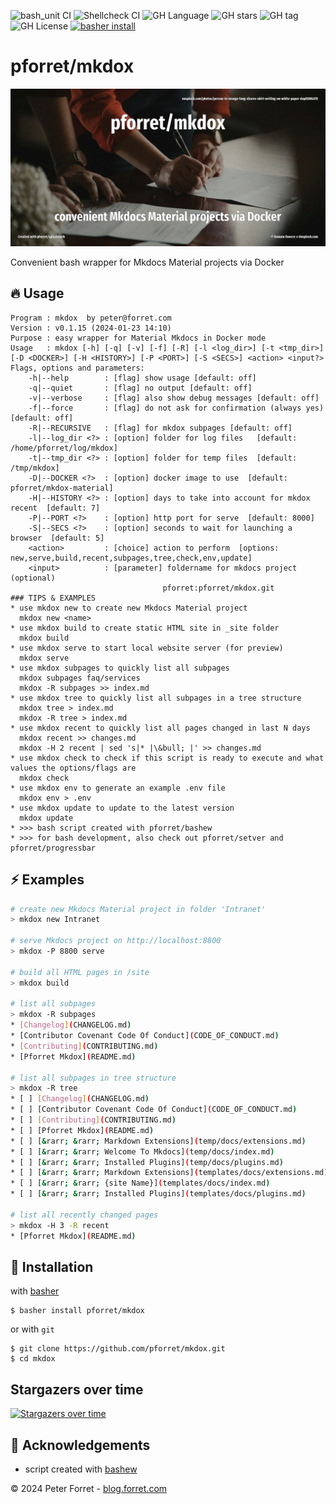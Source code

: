 ![bash_unit CI](https://github.com/pforret/mkdox/workflows/bash_unit%20CI/badge.svg)
![Shellcheck CI](https://github.com/pforret/mkdox/workflows/Shellcheck%20CI/badge.svg)
![GH Language](https://img.shields.io/github/languages/top/pforret/mkdox)
![GH stars](https://img.shields.io/github/stars/pforret/mkdox)
![GH tag](https://img.shields.io/github/v/tag/pforret/mkdox)
![GH License](https://img.shields.io/github/license/pforret/mkdox)
[![basher install](https://img.shields.io/badge/basher-install-white?logo=gnu-bash&style=flat)](https://www.basher.it/package/)

# pforret/mkdox

![](assets/unsplash.documents.jpg)

Convenient bash wrapper for Mkdocs Material projects via Docker

## 🔥 Usage

```
Program : mkdox  by peter@forret.com
Version : v0.1.15 (2024-01-23 14:10)
Purpose : easy wrapper for Material Mkdocs in Docker mode
Usage   : mkdox [-h] [-q] [-v] [-f] [-R] [-l <log_dir>] [-t <tmp_dir>] [-D <DOCKER>] [-H <HISTORY>] [-P <PORT>] [-S <SECS>] <action> <input?>
Flags, options and parameters:
    -h|--help        : [flag] show usage [default: off]
    -q|--quiet       : [flag] no output [default: off]
    -v|--verbose     : [flag] also show debug messages [default: off]
    -f|--force       : [flag] do not ask for confirmation (always yes) [default: off]
    -R|--RECURSIVE   : [flag] for mkdox subpages [default: off]
    -l|--log_dir <?> : [option] folder for log files   [default: /home/pforret/log/mkdox]
    -t|--tmp_dir <?> : [option] folder for temp files  [default: /tmp/mkdox]
    -D|--DOCKER <?>  : [option] docker image to use  [default: pforret/mkdox-material]
    -H|--HISTORY <?> : [option] days to take into account for mkdox recent  [default: 7]
    -P|--PORT <?>    : [option] http port for serve  [default: 8000]
    -S|--SECS <?>    : [option] seconds to wait for launching a browser  [default: 5]
    <action>         : [choice] action to perform  [options: new,serve,build,recent,subpages,tree,check,env,update]
    <input>          : [parameter] foldername for mkdocs project (optional)
                                  pforret:pforret/mkdox.git
### TIPS & EXAMPLES
* use mkdox new to create new Mkdocs Material project
  mkdox new <name>
* use mkdox build to create static HTML site in _site folder
  mkdox build
* use mkdox serve to start local website server (for preview)
  mkdox serve
* use mkdox subpages to quickly list all subpages
  mkdox subpages faq/services
  mkdox -R subpages >> index.md
* use mkdox tree to quickly list all subpages in a tree structure
  mkdox tree > index.md
  mkdox -R tree > index.md
* use mkdox recent to quickly list all pages changed in last N days
  mkdox recent >> changes.md
  mkdox -H 2 recent | sed 's|* |\&bull; |' >> changes.md
* use mkdox check to check if this script is ready to execute and what values the options/flags are
  mkdox check
* use mkdox env to generate an example .env file
  mkdox env > .env
* use mkdox update to update to the latest version
  mkdox update
* >>> bash script created with pforret/bashew
* >>> for bash development, also check out pforret/setver and pforret/progressbar
```

## ⚡️ Examples

```bash
# create new Mkdocs Material project in folder 'Intranet'
> mkdox new Intranet

# serve Mkdocs project on http://localhost:8800
> mkdox -P 8800 serve

# build all HTML pages in /site
> mkdox build

# list all subpages
> mkdox -R subpages
* [Changelog](CHANGELOG.md)
* [Contributor Covenant Code Of Conduct](CODE_OF_CONDUCT.md)
* [Contributing](CONTRIBUTING.md)
* [Pforret Mkdox](README.md)

# list all subpages in tree structure
> mkdox -R tree
* [ ] [Changelog](CHANGELOG.md)
* [ ] [Contributor Covenant Code Of Conduct](CODE_OF_CONDUCT.md)
* [ ] [Contributing](CONTRIBUTING.md)
* [ ] [Pforret Mkdox](README.md)
* [ ] [&rarr; &rarr; Markdown Extensions](temp/docs/extensions.md)
* [ ] [&rarr; &rarr; Welcome To Mkdocs](temp/docs/index.md)
* [ ] [&rarr; &rarr; Installed Plugins](temp/docs/plugins.md)
* [ ] [&rarr; &rarr; Markdown Extensions](templates/docs/extensions.md)
* [ ] [&rarr; &rarr; {site Name}](templates/docs/index.md)
* [ ] [&rarr; &rarr; Installed Plugins](templates/docs/plugins.md)

# list all recently changed pages
> mkdox -H 3 -R recent
* [Pforret Mkdox](README.md)


```

## 🚀 Installation

with [basher](https://github.com/basherpm/basher)

	$ basher install pforret/mkdox

or with `git`

	$ git clone https://github.com/pforret/mkdox.git
	$ cd mkdox

## Stargazers over time

[![Stargazers over time](https://starchart.cc/pforret/mkdox.svg?variant=adaptive)](https://starchart.cc/pforret/mkdox)


## 📝 Acknowledgements

* script created with [bashew](https://github.com/pforret/bashew)

&copy; 2024 Peter Forret - [blog.forret.com](https://blog.forret.com)
